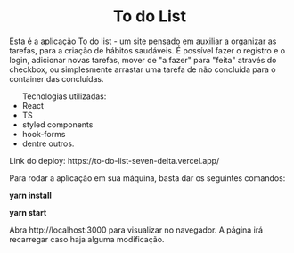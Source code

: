 <h1 align="center">
To do List
</h1>

<p>
Esta é a aplicação To do list - um site pensado em auxiliar a organizar as tarefas, para a criação de hábitos saudáveis.
É possível fazer o registro e o login, adicionar novas tarefas, mover de "a fazer" para "feita" através do checkbox, ou simplesmente arrastar uma tarefa de não concluída para o container das concluídas.
</p>

<ul align="start">
Tecnologias utilizadas:
<li>React</li> 
<li>TS</li>
<li>styled components</li>
<li>hook-forms</li>
<li>dentre outros.</li>
</ul>


<p>
Link do deploy: https://to-do-list-seven-delta.vercel.app/
</p>

<p>
Para rodar a aplicação em sua máquina, basta dar os seguintes comandos:
</p>

<strong>yarn install</strong>

<strong>yarn start</strong>

Abra http://localhost:3000 para visualizar no navegador.
A página irá recarregar caso haja alguma modificação.
